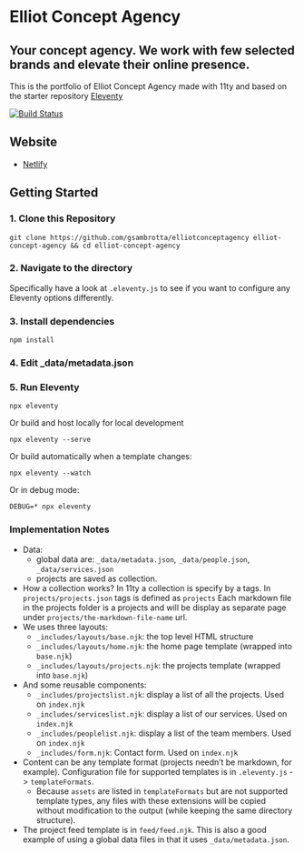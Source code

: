# Elliot Concept Agency

## Your concept agency. We work with few selected brands and elevate their online presence.

This is the portfolio of Elliot Concept Agency made with 11ty and based on the starter repository [Eleventy](https://github.com/11ty/eleventy)

[![Build Status](https://travis-ci.org/11ty/eleventy-base-blog.svg?branch=master)](https://travis-ci.org/11ty/eleventy-base-blog)

## Website

- [Netlify](https://priceless-kirch-dee3bc.netlify.app/)

## Getting Started

### 1. Clone this Repository

```
git clone https://github.com/gsambrotta/elliotconceptagency elliot-concept-agency && cd elliot-concept-agency
```

### 2. Navigate to the directory

Specifically have a look at `.eleventy.js` to see if you want to configure any Eleventy options differently.

### 3. Install dependencies

```
npm install
```

### 4. Edit \_data/metadata.json

### 5. Run Eleventy

```
npx eleventy
```

Or build and host locally for local development

```
npx eleventy --serve
```

Or build automatically when a template changes:

```
npx eleventy --watch
```

Or in debug mode:

```
DEBUG=* npx eleventy
```

### Implementation Notes

- Data:
  - global data are: `_data/metadata.json`, `_data/people.json`, `_data/services.json`
  - projects are saved as collection.
- How a collection works?
  In 11ty a collection is specify by a tags.
  In `projects/projects.json` tags is defined as `projects`
  Each markdown file in the projects folder is a projects and will be display as separate page under `projects/the-markdown-file-name` url.
- We uses three layouts:
  - `_includes/layouts/base.njk`: the top level HTML structure
  - `_includes/layouts/home.njk`: the home page template (wrapped into `base.njk`)
  - `_includes/layouts/projects.njk`: the projects template (wrapped into `base.njk`)
- And some reusable components:
  - `_includes/projectslist.njk`: display a list of all the projects. Used on `index.njk`
  - `_includes/serviceslist.njk`: display a list of our services. Used on `index.njk`
  - `_includes/peoplelist.njk`: display a list of the team members. Used on `index.njk`
  - `_includes/form.njk`: Contact form. Used on `index.njk`
- Content can be any template format (projects needn’t be markdown, for example). Configuration file for supported templates is in `.eleventy.js` -> `templateFormats`.
  - Because `assets` are listed in `templateFormats` but are not supported template types, any files with these extensions will be copied without modification to the output (while keeping the same directory structure).
- The project feed template is in `feed/feed.njk`. This is also a good example of using a global data files in that it uses `_data/metadata.json`.
